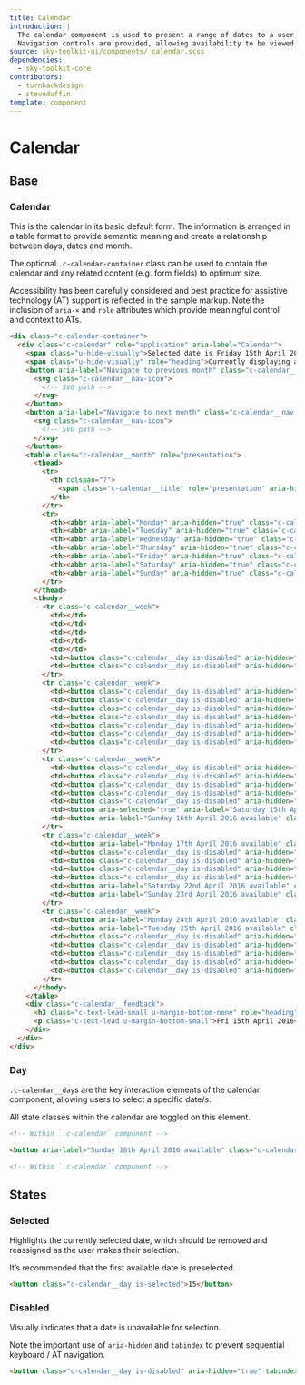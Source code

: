```yaml
---
title: Calendar
introduction: |
  The calendar component is used to present a range of dates to a user and indicates their availability. The user can make a selection and be presented with a confirmation of their choice.
  Navigation controls are provided, allowing availability to be viewed one month at a time.
source: sky-toolkit-ui/components/_calendar.scss
dependencies:
  - sky-toolkit-core
contributors:
  - turnbackdesign
  - steveduffin
template: component
---
```


# Calendar

## Base

### Calendar

This is the calendar in its basic default form. The information is arranged in a
table format to provide semantic meaning and create a relationship between days,
dates and month.

The optional `.c-calendar-container` class can be used to contain the calendar
and any related content (e.g. form fields) to optimum size.

Accessibility has been carefully considered and best practice for assistive
technology (AT) support is reflected in the sample markup. Note the inclusion of
`aria-×` and `role` attributes which provide meaningful
control and context to ATs.

```html
<div class="c-calendar-container">
  <div class="c-calendar" role="application" aria-label="Calendar">
    <span class="u-hide-visually">Selected date is Friday 15th April 2016</span>
    <span class="u-hide-visually" role="heading">Currently displaying available dates for April 2016.</span>
    <button aria-label="Navigate to previous month" class="c-calendar__nav c-calendar__nav--prev">
      <svg class="c-calendar__nav-icon">
        <!-- SVG path -->
      </svg>
    </button>
    <button aria-label="Navigate to next month" class="c-calendar__nav c-calendar__nav--next">
      <svg class="c-calendar__nav-icon">
        <!-- SVG path -->
      </svg>
    </button>
    <table class="c-calendar__month" role="presentation">
      <thead>
        <tr>
          <th colspan="7">
            <span class="c-calendar__title" role="presentation" aria-hidden="true">April 2016</span>
          </th>
        </tr>
        <tr>
          <th><abbr aria-label="Monday" aria-hidden="true" class="c-calendar__weekday" tabindex="-1" title="Monday">Mo</abbr></th>
          <th><abbr aria-label="Tuesday" aria-hidden="true" class="c-calendar__weekday" tabindex="-1" title="Tuesday">Tu</abbr></th>
          <th><abbr aria-label="Wednesday" aria-hidden="true" class="c-calendar__weekday" tabindex="-1" title="Wednesday">We</abbr></th>
          <th><abbr aria-label="Thursday" aria-hidden="true" class="c-calendar__weekday" tabindex="-1" title="Thursday">Th</abbr></th>
          <th><abbr aria-label="Friday" aria-hidden="true" class="c-calendar__weekday" tabindex="-1" title="Friday">Fr</abbr></th>
          <th><abbr aria-label="Saturday" aria-hidden="true" class="c-calendar__weekday" tabindex="-1" title="Saturday">Sa</abbr></th>
          <th><abbr aria-label="Sunday" aria-hidden="true" class="c-calendar__weekday" tabindex="-1" title="Sunday">Su</abbr></th>
        </tr>
      </thead>
      <tbody>
        <tr class="c-calendar__week">
          <td></td>
          <td></td>
          <td></td>
          <td></td>
          <td></td>
          <td><button class="c-calendar__day is-disabled" aria-hidden="true" tabindex="-1">1</button></td>
          <td><button class="c-calendar__day is-disabled" aria-hidden="true" tabindex="-1">2</button></td>
        </tr>
        <tr class="c-calendar__week">
          <td><button class="c-calendar__day is-disabled" aria-hidden="true" tabindex="-1">3</button></td>
          <td><button class="c-calendar__day is-disabled" aria-hidden="true" tabindex="-1">4</button></td>
          <td><button class="c-calendar__day is-disabled" aria-hidden="true" tabindex="-1">5</button></td>
          <td><button class="c-calendar__day is-disabled" aria-hidden="true" tabindex="-1">6</button></td>
          <td><button class="c-calendar__day is-disabled" aria-hidden="true" tabindex="-1">7</button></td>
          <td><button class="c-calendar__day is-disabled" aria-hidden="true" tabindex="-1">8</button></td>
          <td><button class="c-calendar__day is-disabled" aria-hidden="true" tabindex="-1">9</button></td>
        </tr>
        <tr class="c-calendar__week">
          <td><button class="c-calendar__day is-disabled" aria-hidden="true" tabindex="-1">10</button></td>
          <td><button class="c-calendar__day is-disabled" aria-hidden="true" tabindex="-1">11</button></td>
          <td><button class="c-calendar__day is-disabled" aria-hidden="true" tabindex="-1">12</button></td>
          <td><button class="c-calendar__day is-disabled" aria-hidden="true" tabindex="-1">13</button></td>
          <td><button class="c-calendar__day is-disabled" aria-hidden="true" tabindex="-1">14</button></td>
          <td><button aria-selected="true" aria-label="Saturday 15th April 2016 is currently selected" class="c-calendar__day is-selected">15</button></td>
          <td><button aria-label="Sunday 16th April 2016 available" class="c-calendar__day">16</button></td>
        </tr>
        <tr class="c-calendar__week">
          <td><button aria-label="Monday 17th April 2016 available" class="c-calendar__day">17</button></td>
          <td><button class="c-calendar__day is-disabled" aria-hidden="true" tabindex="-1">18</button></td>
          <td><button class="c-calendar__day is-disabled" aria-hidden="true" tabindex="-1">19</button></td>
          <td><button class="c-calendar__day is-disabled" aria-hidden="true" tabindex="-1">20</button></td>
          <td><button class="c-calendar__day is-disabled" aria-hidden="true" tabindex="-1">21</button></td>
          <td><button aria-label="Saturday 22nd April 2016 available" class="c-calendar__day">22</button></td>
          <td><button aria-label="Sunday 23rd April 2016 available" class="c-calendar__day">23</button></td>
        </tr>
        <tr class="c-calendar__week">
          <td><button aria-label="Monday 24th April 2016 available" class="c-calendar__day">24</button></td>
          <td><button aria-label="Tuesday 25th April 2016 available" class="c-calendar__day">25</button></td>
          <td><button class="c-calendar__day is-disabled" aria-hidden="true" tabindex="-1">26</button></td>
          <td><button class="c-calendar__day is-disabled" aria-hidden="true" tabindex="-1">27</button></td>
          <td><button class="c-calendar__day is-disabled" aria-hidden="true" tabindex="-1">28</button></td>
          <td><button class="c-calendar__day is-disabled" aria-hidden="true" tabindex="-1">29</button></td>
          <td><button class="c-calendar__day is-disabled" aria-hidden="true" tabindex="-1">30</button></td>
        </tr>
      </tbody>
    </table>
    <div class="c-calendar__feedback">
      <h3 class="c-text-lead-small u-margin-bottom-none" role="heading">Chosen install date</h3>
      <p class="c-text-lead u-margin-bottom-small">Fri 15th April 2016</p>
    </div>
  </div>
</div>
```

### Day

`.c-calendar__day`s are the key interaction elements of the calendar component,
allowing users to select a specific date/s.

All state classes within the calendar are toggled on this element.

```html
<!-- Within `.c-calendar` component -->

<button aria-label="Sunday 16th April 2016 available" class="c-calendar__day">16</button>

<!-- Within `.c-calendar` component -->
```

## States

### Selected

Highlights the currently selected date, which should be removed and reassigned
as the user makes their selection.

It’s recommended that the first available date is preselected.

```html
<button class="c-calendar__day is-selected">15</button>
```

### Disabled

Visually indicates that a date is unavailable for selection.

Note the important use of `aria-hidden` and `tabindex` to prevent sequential
keyboard / AT navigation.

```html
<button class="c-calendar__day is-disabled" aria-hidden="true" tabindex="-1">15</button>
```